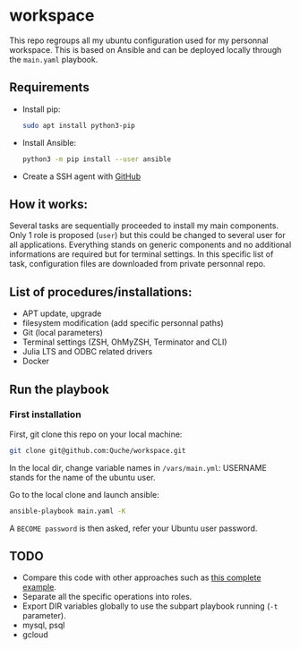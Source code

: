 # workspace

This repo regroups all my ubuntu configuration used for my personnal workspace. This is based on Ansible and can be deployed locally through the `main.yaml` playbook.

## Requirements
- Install pip:
    ```bash
    sudo apt install python3-pip
    ```
- Install Ansible:
    ```bash
    python3 -m pip install --user ansible
    ```
- Create a SSH agent with [GitHub](https://docs.github.com/en/authentication/connecting-to-github-with-ssh/about-ssh)

## How it works:
Several tasks are sequentially proceeded to install my main components. Only 1 role is proposed (`user`) but this could be changed to several user for all applications. Everything stands on generic components and no additional informations are required but for terminal settings. In this specific list of task, configuration files are downloaded from private personnal repo.

## List of procedures/installations:

- APT update, upgrade
- filesystem modification (add specific personnal paths)
- Git (local parameters)
- Terminal settings (ZSH, OhMyZSH, Terminator and CLI)
- Julia LTS and ODBC related drivers
- Docker

## Run the playbook

### First installation

First, git clone this repo on your local machine:

```bash
git clone git@github.com:Quche/workspace.git
```

In the local dir, change variable names in `/vars/main.yml`: USERNAME stands for the name of the ubuntu user.

Go to the local clone and launch ansible:
```bash
ansible-playbook main.yaml -K
```
A `BECOME password` is then asked, refer your Ubuntu user password.

## TODO
- Compare this code with other approaches such as [this complete example](https://github.com/bradwilson/ansible-dev-pc).
- Separate all the specific operations into roles.
- Export DIR variables globally to use the subpart playbook running (`-t` parameter).
- mysql, psql
- gcloud




